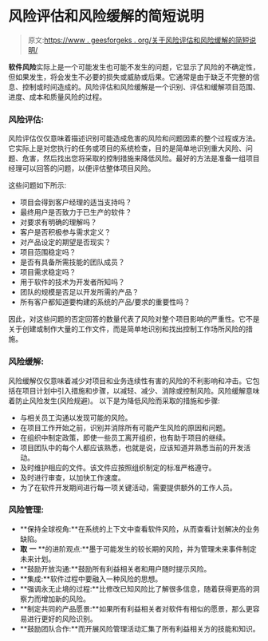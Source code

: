 # 风险评估和风险缓解的简短说明

> 原文:[https://www . geesforgeks . org/关于风险评估和风险缓解的简短说明/](https://www.geeksforgeeks.org/short-note-on-risk-assessment-and-risk-mitigation/)

**软件风险**实际上是一个可能发生也可能不发生的问题，它显示了风险的不确定性，但如果发生，将会发生不必要的损失或威胁或后果。它通常是由于缺乏不完整的信息、控制或时间造成的。风险评估和风险缓解是一个识别、评估和缓解项目范围、进度、成本和质量风险的过程。

### **风险评估:**

风险评估仅仅意味着描述识别可能造成危害的风险和问题因素的整个过程或方法。它实际上是对您执行的任务或项目的系统检查，目的是简单地识别重大风险、问题、危害，然后找出您将采取的控制措施来降低风险。最好的方法是准备一组项目经理可以回答的问题，以便评估整体项目风险。

这些问题如下所示:

*   项目会得到客户经理的适当支持吗？
*   最终用户是否致力于已生产的软件？
*   对要求有明确的理解吗？
*   客户是否积极参与需求定义？
*   对产品设定的期望是否现实？
*   项目范围稳定吗？
*   是否有具备所需技能的团队成员？
*   项目需求稳定吗？
*   用于软件的技术为开发者所知吗？
*   团队的规模是否足以开发所需的产品？
*   所有客户都知道要构建的系统的产品/要求的重要性吗？

因此，对这些问题的否定回答的数量代表了风险对整个项目影响的严重性。它不是关于创建或制作大量的工作文件，而是简单地识别和找出控制工作场所风险的措施。

### **风险缓解:**

风险缓解仅仅意味着减少对项目和业务连续性有害的风险的不利影响和冲击。它包括在项目计划中引入措施和步骤，以减轻、减少、消除或控制风险。风险缓解意味着防止风险发生(风险规避)。
以下是为降低风险而采取的措施和步骤:

*   与相关员工沟通以发现可能的风险。
*   在项目工作开始之前，识别并消除所有可能产生风险的原因和问题。
*   在组织中制定政策，即使一些员工离开组织，也有助于项目的继续。
*   项目团队中的每个人都应该熟悉，也就是说，应该知道并熟悉当前的开发活动。
*   及时维护相应的文件。该文件应按照组织制定的标准严格遵守。
*   及时进行审查，以加快工作速度。
*   为了在软件开发期间进行每一项关键活动，需要提供额外的工作人员。

### **风险管理:**

*   **保持全球视角:**在系统的上下文中查看软件风险，从而查看计划解决的业务缺陷。
*   **取** **一** **的进阶观点:**墨于可能发生的较长期的风险，并为管理未来事件制定未来计划。
*   **鼓励开放沟通:**鼓励所有利益相关者和用户随时提示风险。
*   **集成:**软件过程中要融入一种风险的思想。
*   **强调永无止境的过程:**比修改已知风险比了解很多信息，随着获得更高的洞察力而增加新的风险。
*   **制定共同的产品愿景:**如果所有利益相关者对软件有相似的愿景，那么更容易进行更好的风险识别。
*   **鼓励团队合作:**而开展风险管理活动汇集了所有利益相关方的技能和知识。